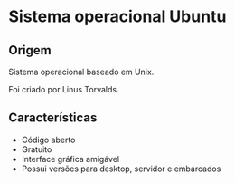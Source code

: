 # Sistema operacional Ubuntu

## Origem

Sistema operacional baseado em Unix.

Foi criado por Linus Torvalds.

## Características

- Código aberto
- Gratuito
- Interface gráfica amigável
- Possui versões para desktop, servidor e embarcados